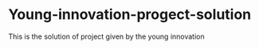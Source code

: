 Young-innovation-progect-solution
=================================

This is the solution of project given by the young innovation 
